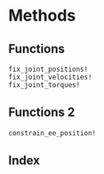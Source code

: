 # Methods

## Functions

```@docs
fix_joint_positions!
fix_joint_velocities!
fix_joint_torques!
```

## Functions 2

```@docs
constrain_ee_position!
```

## Index

```@index
```
